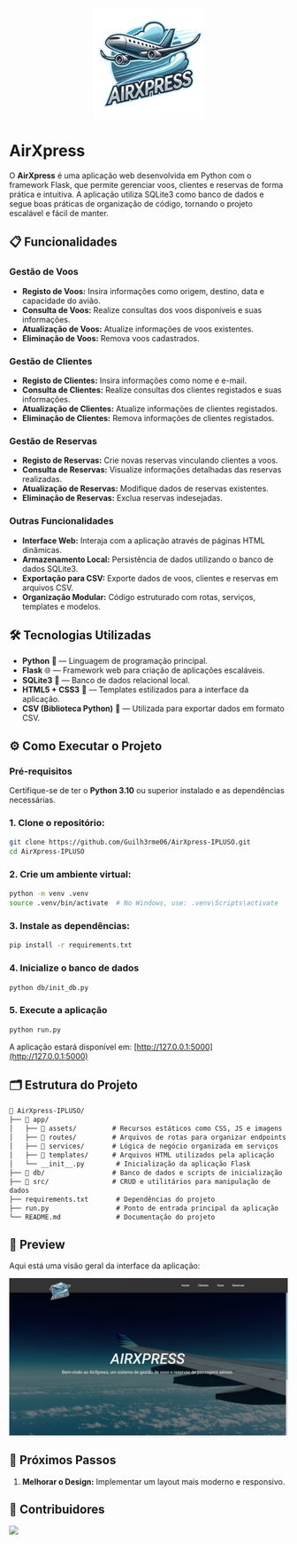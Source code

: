 <div align="center">
  <img src="app/assets/img/logo.png" width="200">
</div>

# AirXpress

O **AirXpress** é uma aplicação web desenvolvida em Python com o framework Flask, que permite gerenciar voos, clientes e reservas de forma prática e intuitiva. A aplicação utiliza SQLite3 como banco de dados e segue boas práticas de organização de código, tornando o projeto escalável e fácil de manter.

## 📋 Funcionalidades

### Gestão de Voos

- **Registo de Voos:** Insira informações como origem, destino, data e capacidade do avião.
- **Consulta de Voos:** Realize consultas dos voos disponíveis e suas informações.
- **Atualização de Voos:** Atualize informações de voos existentes.
- **Eliminação de Voos:** Remova voos cadastrados.

### Gestão de Clientes

- **Registo de Clientes:** Insira informações como nome e e-mail.
- **Consulta de Clientes:** Realize consultas dos clientes registados e suas informações.
- **Atualização de Clientes:** Atualize informações de clientes registados.
- **Eliminação de Clientes:** Remova informações de clientes registados.

### Gestão de Reservas

- **Registo de Reservas:** Crie novas reservas vinculando clientes a voos.
- **Consulta de Reservas:** Visualize informações detalhadas das reservas realizadas.
- **Atualização de Reservas:** Modifique dados de reservas existentes.
- **Eliminação de Reservas:** Exclua reservas indesejadas.

### Outras Funcionalidades

- **Interface Web:** Interaja com a aplicação através de páginas HTML dinâmicas.
- **Armazenamento Local:** Persistência de dados utilizando o banco de dados SQLite3.
- **Exportação para CSV:** Exporte dados de voos, clientes e reservas em arquivos CSV.
- **Organização Modular:** Código estruturado com rotas, serviços, templates e modelos.

## 🛠️ Tecnologias Utilizadas

- **Python** 🐍 — Linguagem de programação principal.
- **Flask** 🌐 — Framework web para criação de aplicações escaláveis.
- **SQLite3** 📂 — Banco de dados relacional local.
- **HTML5 + CSS3** 🎨 — Templates estilizados para a interface da aplicação.
- **CSV (Biblioteca Python)** 📑 — Utilizada para exportar dados em formato CSV.
<!--- **JavaScript** ⚡ — Scripts para interatividade e funcionalidades adicionais no front-end. -->

## ⚙️ Como Executar o Projeto

### Pré-requisitos

Certifique-se de ter o **Python 3.10** ou superior instalado e as dependências necessárias.

### 1. Clone o repositório:

```bash
git clone https://github.com/Guilh3rme06/AirXpress-IPLUSO.git
cd AirXpress-IPLUSO
```

### 2. Crie um ambiente virtual:

```bash
python -m venv .venv
source .venv/bin/activate  # No Windows, use: .venv\Scripts\activate
```

### 3. Instale as dependências:

```bash
pip install -r requirements.txt
```

### 4. Inicialize o banco de dados

```bash
python db/init_db.py
```

### 5. Execute a aplicação

```bash
python run.py
```

A aplicação estará disponível em: [http://127.0.0.1:5000](http://127.0.0.1:5000)

## 🗂️ Estrutura do Projeto

```plaintext
📁 AirXpress-IPLUSO/
├── 📂 app/
│   ├── 📂 assets/         # Recursos estáticos como CSS, JS e imagens
│   ├── 📂 routes/         # Arquivos de rotas para organizar endpoints
│   ├── 📂 services/       # Lógica de negócio organizada em serviços
│   ├── 📂 templates/      # Arquivos HTML utilizados pela aplicação
│   └── __init__.py        # Inicialização da aplicação Flask
├── 📂 db/                 # Banco de dados e scripts de inicialização
├── 📂 src/                # CRUD e utilitários para manipulação de dados
├── requirements.txt       # Dependências do projeto
├── run.py                 # Ponto de entrada principal da aplicação
└── README.md              # Documentação do projeto
```

## 📸 Preview

Aqui está uma visão geral da interface da aplicação:

![AirXpress Preview](app/assets/img/preview.png)

## 🧩 Próximos Passos

1. **Melhorar o Design:** Implementar um layout mais moderno e responsivo.

## 🤝 Contribuidores

<a href="https://github.com/Guilh3rme06/AirXpress-IPLUSO/graphs/contributors">
  <img src="https://contrib.rocks/image?repo=Guilh3rme06/AirXpress-IPLUSO" />
</a>
